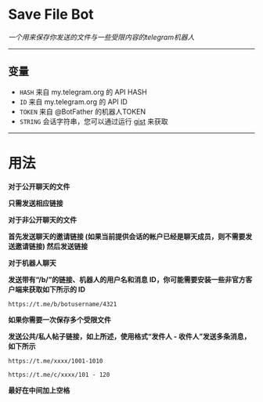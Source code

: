 # Save File Bot

*一个用来保存你发送的文件与一些受限内容的telegram机器人*

---

## 变量

- `HASH` 来自 my.telegram.org 的 API HASH
- `ID` 来自 my.telegram.org 的 API ID
- `TOKEN` 来自 @BotFather 的机器人TOKEN
- `STRING` 会话字符串，您可以通过运行 [gist](https://gist.github.com/bipinkrish/0940b30ed66a5537ae1b5aaaee716897#file-main-py) 来获取

---

# 用法

**对于公开聊天的文件**

__只需发送相应链接__

**对于非公开聊天的文件**

__首先发送聊天的邀请链接 (如果当前提供会话的帐户已经是聊天成员，则不需要发送邀请链接)
然后发送链接__

**对于机器人聊天**

__发送带有“/b/”的链接、机器人的用户名和消息 ID，你可能需要安装一些非官方客户端来获取如下所示的 ID__

```
https://t.me/b/botusername/4321
```

**如果你需要一次保存多个受限文件**

__发送公共/私人帖子链接，如上所述，使用格式“发件人 - 收件人”发送多条消息，如下所示__

```
https://t.me/xxxx/1001-1010

https://t.me/c/xxxx/101 - 120
```

__最好在中间加上空格__

